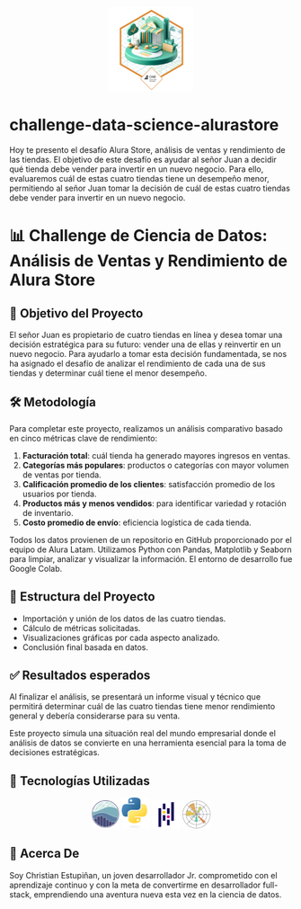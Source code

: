 
<div align=center><img src="img/0cbae998-197d-4fc8-ac13-5d12d560e624.webp" width="150"></div>

# challenge-data-science-alurastore

Hoy te presento el desafío Alura Store, análisis de ventas y rendimiento de las tiendas. El objetivo de este desafío es ayudar al señor Juan a decidir qué tienda debe vender para invertir en un nuevo negocio. Para ello, evaluaremos cuál de estas cuatro tiendas tiene un desempeño menor, permitiendo al señor Juan tomar la decisión de cuál de estas cuatro tiendas debe vender para invertir en un nuevo negocio.

# 📊 Challenge de Ciencia de Datos: Análisis de Ventas y Rendimiento de Alura Store

## 🎯 Objetivo del Proyecto

El señor Juan es propietario de cuatro tiendas en línea y desea tomar una decisión estratégica para su futuro: vender una de ellas y reinvertir en un nuevo negocio. Para ayudarlo a tomar esta decisión fundamentada, se nos ha asignado el desafío de analizar el rendimiento de cada una de sus tiendas y determinar cuál tiene el menor desempeño.

## 🛠️ Metodología

Para completar este proyecto, realizamos un análisis comparativo basado en cinco métricas clave de rendimiento:

1. **Facturación total**: cuál tienda ha generado mayores ingresos en ventas.
2. **Categorías más populares**: productos o categorías con mayor volumen de ventas por tienda.
3. **Calificación promedio de los clientes**: satisfacción promedio de los usuarios por tienda.
4. **Productos más y menos vendidos**: para identificar variedad y rotación de inventario.
5. **Costo promedio de envío**: eficiencia logística de cada tienda.

Todos los datos provienen de un repositorio en GitHub proporcionado por el equipo de Alura Latam. Utilizamos Python con Pandas, Matplotlib y Seaborn para limpiar, analizar y visualizar la información. El entorno de desarrollo fue Google Colab.

## 📂 Estructura del Proyecto

- Importación y unión de los datos de las cuatro tiendas.
- Cálculo de métricas solicitadas.
- Visualizaciones gráficas por cada aspecto analizado.
- Conclusión final basada en datos.

## ✅ Resultados esperados

Al finalizar el análisis, se presentará un informe visual y técnico que permitirá determinar cuál de las cuatro tiendas tiene menor rendimiento general y debería considerarse para su venta.

Este proyecto simula una situación real del mundo empresarial donde el análisis de datos se convierte en una herramienta esencial para la toma de decisiones estratégicas.

## 🔧 Tecnologías Utilizadas 

<div align="center">
	<code><a href="https://seaborn.pydata.org/index.html" target="_blank"><img width="50" src="img/seaborn.svg" alt="Seaborn" title="Seaborn"/></a></code>
	<code><a href="https://www.python.org" target="_blank"><img width="50" src="img/pythonlogo.svg" alt="Python" title="Python"/></a></code>
	<code><a href="https://pandas.pydata.org" target="_blank"><img width="50" src="img/Pandas.svg" alt="Pandas" title="Pandas"/></a></code>
	<code><a href="https://matplotlib.org" target="_blank"><img width="50" src="img/matplotlib.svg" alt="Matplotlib" title="Matplotlib"/></a></code>
 </div>

## 👤 Acerca De 

Soy Christian Estupiñan, un joven desarrollador Jr. comprometido con el aprendizaje continuo y con la meta de convertirme en desarrollador full-stack, emprendiendo una aventura nueva esta vez en la ciencia de datos.

